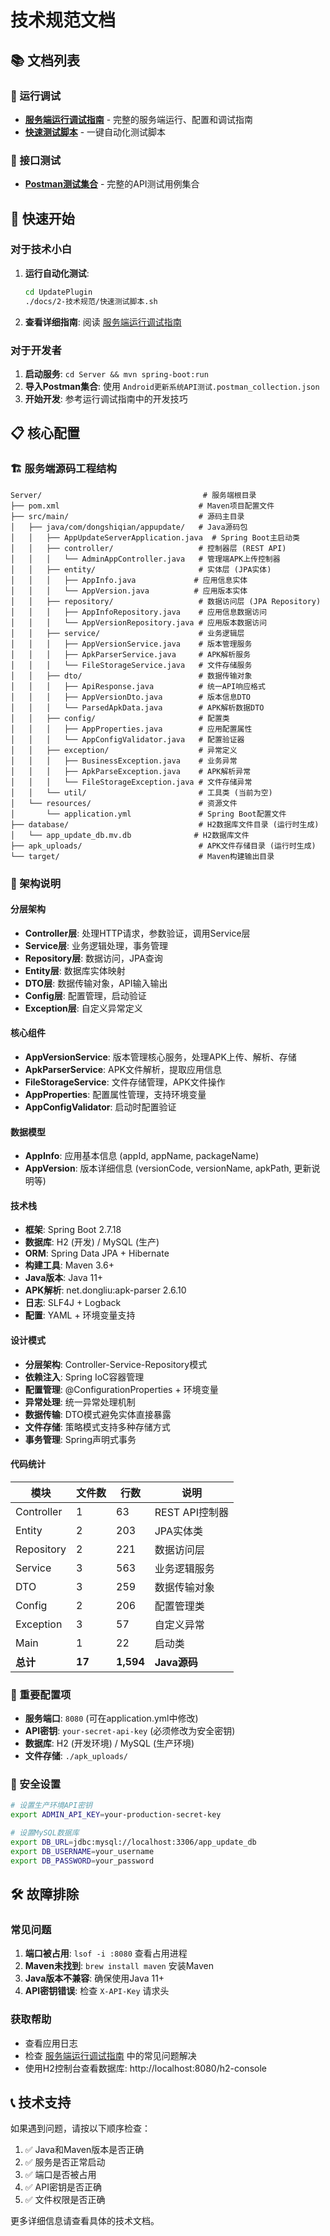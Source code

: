 # 技术规范文档

## 📚 文档列表

### 🔧 运行调试
- **[服务端运行调试指南](./服务端运行调试指南.md)** - 完整的服务端运行、配置和调试指南
- **[快速测试脚本](./快速测试脚本.sh)** - 一键自动化测试脚本

### 🧪 接口测试
- **[Postman测试集合](./Android更新系统API测试.postman_collection.json)** - 完整的API测试用例集合

## 🚀 快速开始

### 对于技术小白
1. **运行自动化测试**:
   ```bash
   cd UpdatePlugin
   ./docs/2-技术规范/快速测试脚本.sh
   ```

2. **查看详细指南**: 阅读 [服务端运行调试指南](./服务端运行调试指南.md)

### 对于开发者
1. **启动服务**: `cd Server && mvn spring-boot:run`
2. **导入Postman集合**: 使用 `Android更新系统API测试.postman_collection.json`
3. **开始开发**: 参考运行调试指南中的开发技巧

## 📋 核心配置

### 🏗️ 服务端源码工程结构

```
Server/                                    # 服务端根目录
├── pom.xml                               # Maven项目配置文件
├── src/main/                             # 源码主目录
│   ├── java/com/dongshiqian/appupdate/   # Java源码包
│   │   ├── AppUpdateServerApplication.java  # Spring Boot主启动类
│   │   ├── controller/                   # 控制器层 (REST API)
│   │   │   └── AdminAppController.java   # 管理端APK上传控制器
│   │   ├── entity/                       # 实体层 (JPA实体)
│   │   │   ├── AppInfo.java             # 应用信息实体
│   │   │   └── AppVersion.java          # 应用版本实体
│   │   ├── repository/                   # 数据访问层 (JPA Repository)
│   │   │   ├── AppInfoRepository.java    # 应用信息数据访问
│   │   │   └── AppVersionRepository.java # 应用版本数据访问
│   │   ├── service/                      # 业务逻辑层
│   │   │   ├── AppVersionService.java    # 版本管理服务
│   │   │   ├── ApkParserService.java     # APK解析服务
│   │   │   └── FileStorageService.java   # 文件存储服务
│   │   ├── dto/                          # 数据传输对象
│   │   │   ├── ApiResponse.java          # 统一API响应格式
│   │   │   ├── AppVersionDto.java        # 版本信息DTO
│   │   │   └── ParsedApkData.java        # APK解析数据DTO
│   │   ├── config/                       # 配置类
│   │   │   ├── AppProperties.java        # 应用配置属性
│   │   │   └── AppConfigValidator.java   # 配置验证器
│   │   ├── exception/                    # 异常定义
│   │   │   ├── BusinessException.java    # 业务异常
│   │   │   ├── ApkParseException.java    # APK解析异常
│   │   │   └── FileStorageException.java # 文件存储异常
│   │   └── util/                         # 工具类 (当前为空)
│   └── resources/                        # 资源文件
│       └── application.yml               # Spring Boot配置文件
├── database/                             # H2数据库文件目录 (运行时生成)
│   └── app_update_db.mv.db              # H2数据库文件
├── apk_uploads/                          # APK文件存储目录 (运行时生成)
└── target/                               # Maven构建输出目录
```

### 🔧 架构说明

#### 分层架构
- **Controller层**: 处理HTTP请求，参数验证，调用Service层
- **Service层**: 业务逻辑处理，事务管理
- **Repository层**: 数据访问，JPA查询
- **Entity层**: 数据库实体映射
- **DTO层**: 数据传输对象，API输入输出
- **Config层**: 配置管理，启动验证
- **Exception层**: 自定义异常定义

#### 核心组件
- **AppVersionService**: 版本管理核心服务，处理APK上传、解析、存储
- **ApkParserService**: APK文件解析，提取应用信息
- **FileStorageService**: 文件存储管理，APK文件操作
- **AppProperties**: 配置属性管理，支持环境变量
- **AppConfigValidator**: 启动时配置验证

#### 数据模型
- **AppInfo**: 应用基本信息 (appId, appName, packageName)
- **AppVersion**: 版本详细信息 (versionCode, versionName, apkPath, 更新说明等)

#### 技术栈
- **框架**: Spring Boot 2.7.18
- **数据库**: H2 (开发) / MySQL (生产)
- **ORM**: Spring Data JPA + Hibernate
- **构建工具**: Maven 3.6+
- **Java版本**: Java 11+
- **APK解析**: net.dongliu:apk-parser 2.6.10
- **日志**: SLF4J + Logback
- **配置**: YAML + 环境变量支持

#### 设计模式
- **分层架构**: Controller-Service-Repository模式
- **依赖注入**: Spring IoC容器管理
- **配置管理**: @ConfigurationProperties + 环境变量
- **异常处理**: 统一异常处理机制
- **数据传输**: DTO模式避免实体直接暴露
- **文件存储**: 策略模式支持多种存储方式
- **事务管理**: Spring声明式事务

#### 代码统计
| 模块 | 文件数 | 行数 | 说明 |
|------|--------|------|------|
| Controller | 1 | 63 | REST API控制器 |
| Entity | 2 | 203 | JPA实体类 |
| Repository | 2 | 221 | 数据访问层 |
| Service | 3 | 563 | 业务逻辑服务 |
| DTO | 3 | 259 | 数据传输对象 |
| Config | 2 | 206 | 配置管理类 |
| Exception | 3 | 57 | 自定义异常 |
| Main | 1 | 22 | 启动类 |
| **总计** | **17** | **1,594** | **Java源码** |

### 🔑 重要配置项
- **服务端口**: `8080` (可在application.yml中修改)
- **API密钥**: `your-secret-api-key` (必须修改为安全密钥)
- **数据库**: H2 (开发环境) / MySQL (生产环境)
- **文件存储**: `./apk_uploads/`

### 🔐 安全设置
```bash
# 设置生产环境API密钥
export ADMIN_API_KEY=your-production-secret-key

# 设置MySQL数据库
export DB_URL=jdbc:mysql://localhost:3306/app_update_db
export DB_USERNAME=your_username
export DB_PASSWORD=your_password
```

## 🛠️ 故障排除

### 常见问题
1. **端口被占用**: `lsof -i :8080` 查看占用进程
2. **Maven未找到**: `brew install maven` 安装Maven
3. **Java版本不兼容**: 确保使用Java 11+
4. **API密钥错误**: 检查 `X-API-Key` 请求头

### 获取帮助
- 查看应用日志
- 检查 [服务端运行调试指南](./服务端运行调试指南.md) 中的常见问题解决
- 使用H2控制台查看数据库: http://localhost:8080/h2-console

## 📞 技术支持

如果遇到问题，请按以下顺序检查：
1. ✅ Java和Maven版本是否正确
2. ✅ 服务是否正常启动
3. ✅ 端口是否被占用
4. ✅ API密钥是否正确
5. ✅ 文件权限是否正确

更多详细信息请查看具体的技术文档。 